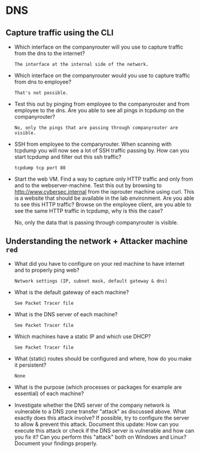 # DNS

## Capture traffic using the CLI

-   Which interface on the companyrouter will you use to capture traffic from the dns to the internet?

        The interface at the internal side of the network.

-   Which interface on the companyrouter would you use to capture traffic from dns to employee?

        That's not possible.

-   Test this out by pinging from employee to the companyrouter and from employee to the dns. Are you able to see all pings in tcpdump on the companyrouter?

        No, only the pings that are passing through companyrouter are visible.

-   SSH from employee to the companyrouter. When scanning with tcpdump you will now see a lot of SSH traffic passing by. How can you start tcpdump and filter out this ssh traffic?

    `tcpdump tcp port 80`

-   Start the web VM. Find a way to capture only HTTP traffic and only from and to the webserver-machine. Test this out by browsing to http://www.cybersec.internal from the isprouter machine using curl. This is a website that should be available in the lab environment. Are you able to see this HTTP traffic? Browse on the employee client, are you able to see the same HTTP traffic in tcpdump, why is this the case?

    No, only the data that is passing through companyrouter is visible.

## Understanding the network + Attacker machine `red`

-   What did you have to configure on your red machine to have internet and to properly ping web?

        Network settings (IP, subnet mask, default gateway & dns)

-   What is the default gateway of each machine?

        See Packet Tracer file

-   What is the DNS server of each machine?

        See Packet Tracer file

-   Which machines have a static IP and which use DHCP?

        See Packet Tracer file

-   What (static) routes should be configured and where, how do you make it persistent?

        None

-   What is the purpose (which processes or packages for example are essential) of each machine?

-   Investigate whether the DNS server of the company network is vulnerable to a DNS zone transfer "attack" as discussed above. What exactly does this attack involve? If possible, try to configure the server to allow & prevent this attack. Document this update: How can you execute this attack or check if the DNS server is vulnerable and how can you fix it? Can you perform this "attack" both on Windows and Linux? Document your findings properly.
